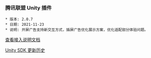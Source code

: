 ### 腾讯联盟 Unity 插件

```
* 版本: 2.0.7
* 日期: 2021-11-23
* 说明: 开屏广告支持新交互方式，插屏广告优化展示方案，优化适配部分体验问题。
```

[查看接入说明文档](https://developers.adnet.qq.com/doc/unity/unity_doc)

[Unity SDK 更新历史](https://developers.adnet.qq.com/doc/unity/union/unity_version)
